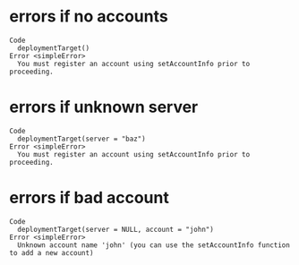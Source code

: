 # errors if no accounts

    Code
      deploymentTarget()
    Error <simpleError>
      You must register an account using setAccountInfo prior to proceeding.

# errors if unknown server

    Code
      deploymentTarget(server = "baz")
    Error <simpleError>
      You must register an account using setAccountInfo prior to proceeding.

# errors if bad account

    Code
      deploymentTarget(server = NULL, account = "john")
    Error <simpleError>
      Unknown account name 'john' (you can use the setAccountInfo function to add a new account)

